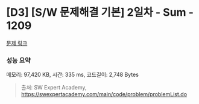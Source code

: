 # [D3] [S/W 문제해결 기본] 2일차 - Sum - 1209 

[문제 링크](https://swexpertacademy.com/main/code/problem/problemDetail.do?contestProbId=AV13_BWKACUCFAYh) 

### 성능 요약

메모리: 97,420 KB, 시간: 335 ms, 코드길이: 2,748 Bytes



> 출처: SW Expert Academy, https://swexpertacademy.com/main/code/problem/problemList.do
